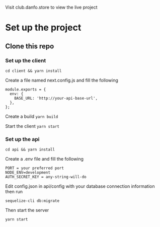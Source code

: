 Visit club.danfo.store to view the live project

# Set up the project

## Clone this repo

### Set up the client

`cd client && yarn install`

Create a file named next.config.js and fill the following

```
module.exports = {
  env: {
    BASE_URL: 'http://your-api-base-url',
  },
};
```

Create a build `yarn build`

Start the client `yarn start`

### Set up the api

`cd api && yarn install`

Create a .env file and fill the following

```
PORT = your preferred port
NODE_ENV=development
AUTH_SECRET_KEY = any-string-will-do
```

Edit config.json in api/config with your database connection information then
run

`sequelize-cli db:migrate`

Then start the server

`yarn start`
